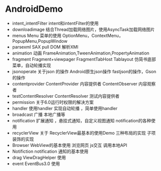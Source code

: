 # AndroidDemo

- intent_intentFilter     intent和intentFilter的使用
- downloadimage           结合Thread加载网络图片，使用AsyncTask加载网络图片
- menus                    Menu 菜单的使用 OptionMenu，ContextMenu，PopupMenu,PopupWindow
- parsexml                SAX pull DOM 解析XMl
- animation                动画 FrameAnimation,TweenAnimation,PropertyAnimation
- fragment                  Fragment+viewpager FragmentTabHost Tablayout 仿简书底部菜单，自动轮播实现
- jsonoperate        关于json 的操作  Android原生json操作 fastjson的操作，Gson的操作
- contentprovider     ContentProvider 内容提供者 ContentObserver 内容观察者
- testContentResolver   ContentResolver 测试内容提供者
- permission       关于6.0运行时权限的解决方案
- handler    使用handler 实现自动轮播  ，简单使用handler
- broadcast  广播 本地广播等
- notification  扩展通知 ，悬挂式通知，自定义视图通知 notification的各种使用
- recyclerView  关于 RecyclerView最基本的使用Demo 三种布局的实现 子项装饰的实现 
- Browser WebView的基本使用 浏览网页 js交互 调用本地API
- Notifiction notification 通知的基本使用
- drag ViewDragHelper 使用
- event EventBus3.0 使用